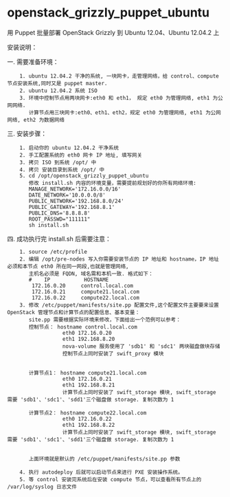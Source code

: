 openstack_grizzly_puppet_ubuntu
===============================

用 Puppet 批量部署 OpenStack Grizzly 到 Ubuntu 12.04、Ubuntu 12.04.2 上

安装说明：


一. 需要准备环境：  
    
        1. ubuntu 12.04.2 干净的系统, 一块网卡，走管理网络，给 control、compute 节点安装系统,同时又是 puppet master.
        2. ubuntu 12.04.2 系统 ISO 
        3. 环境中控制节点用两块网卡:eth0 和 eth1， 规定 eth0 为管理网络, eth1 为公网网络. 
           计算节点用三块网卡:eth0、eth1、eth2，规定 eth0 为管理网络, eth1 为公网网络, eth2 为数据网络 

三. 安装步骤：
    
        1. 启动你的 ubuntu 12.04.2 干净系统
        2. 手工配置系统的 eth0 网卡 IP 地址, 填写网关
        3. 拷贝 ISO 到系统 /opt/ 中
        4. 拷贝 安装目录到系统 /opt/ 中
        5. cd /opt/openstack_grizzly_puppet_ubuntu
           修改 install.sh 内容的环境变量，需要提前规划好的你所有网络环境:
           MANAGE_NETWORK='172.16.0.0/16'
           DATE_NETWORK='10.0.0.0/8'
           PUBLIC_NETWORK='192.168.8.0/24'
           PUBLIC_GATEWAY='192.168.8.1'
           PUBLIC_DNS='8.8.8.8'
           ROOT_PASSWD="111111"
           sh install.sh


四. 成功执行完 install.sh 后需要注意：

        1. source /etc/profile
        2. 编辑 /opt/pre-nodes 写入你需要安装节点的 IP 地址和 hostname，IP 地址必须和本节点 eth0 所在同一网段,也就是管理网络, 
           主机名必须是 FQDN, 域名需和本机一致. 格式如下：
           #    IP           HOSTNAME
            172.16.0.20     control.local.com
            172.16.0.21     compute21.local.com
            172.16.0.22     compute22.local.com
        3. 修改 /etc/puppet/manifests/site.pp 配置文件,这个配置文件主要要来设置 OpenStack 管理节点和计算节点的配置信息、基本变量：
           site.pp 需要根据实际环境来修改，下面给出一个范例可以参考：
           控制节点： hostname control.local.com
                      eth0 172.16.0.20
                      eth1 192.168.8.20
                      nova-volume 服务使用了 'sdb1' 和 'sdc1' 两块磁盘做块存储
                      控制节点上同时安装了 swift_proxy 模块


           计算节点1： hostname compute21.local.com
                      eth0 172.16.0.21
                      eth1 192.168.8.21
                      计算节点上同时安装了 swift_storage 模块, swift_storage 需要 'sdb1'、'sdc1'、'sdd1'三个磁盘做 storage. 复制次数为 1

           计算节点2： hostname compute22.local.com
                      eth0 172.16.0.22
                      eth1 192.168.8.22
                      计算节点上同时安装了 swift_storage 模块, swift_storage 需要 'sdb1'、'sdc1'、'sdd1'三个磁盘做 storage. 复制次数为 1


           上面环境就是默认的 /etc/puppet/manifests/site.pp 参数
    
        4. 执行 autodeploy 后就可以启动节点来进行 PXE 安装操作系统。
        5. 等 control 安装完系统后在安装 compute 节点，可以查看所有节点上的 /var/log/syslog 日志文件
